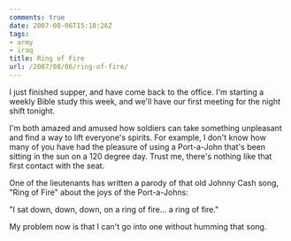 ```yaml
---
comments: true
date: 2007-08-06T15:18:26Z
tags:
- army
- iraq
title: Ring of Fire
url: /2007/08/06/ring-of-fire/
---
```


<p>I just finished supper, and have come back to the office. I'm starting a weekly Bible study this week, and we'll have our first meeting for the night shift tonight.</p>
<p>I'm both amazed and amused how soldiers can take something unpleasant and find a way to lift everyone's spirits. For example, I don't know how many of you have had the pleasure of using a Port-a-John that's been sitting in the sun on a 120 degree day. Trust me, there's nothing like that first contact with the seat.</p>
<p>One of the lieutenants has written a parody of that old Johnny Cash song, "Ring of Fire" about the joys of the Port-a-Johns:</p>
<p>"I sat down, down, down, on a ring of fire... a ring of fire."</p>
<p>My problem now is that I can't go into one without humming that song.</p>
